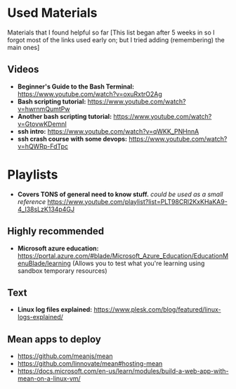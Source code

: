 # Used Materials
Materials that I found helpful so far 
[This list began after 5 weeks in so I forgot most of the links used early on;
but I tried adding (remembering) the main ones]

## Videos
+ **Beginner's Guide to the Bash Terminal:** https://www.youtube.com/watch?v=oxuRxtrO2Ag
+ **Bash scripting tutorial:** https://www.youtube.com/watch?v=hwrnmQumtPw
+ **Another bash scripting tutorial:** https://www.youtube.com/watch?v=GtovwKDemnI
+ **ssh intro:** https://www.youtube.com/watch?v=qWKK_PNHnnA
+ **ssh crash course with some devops:** https://www.youtube.com/watch?v=hQWRp-FdTpc

# Playlists
+ **Covers TONS of general need to know stuff.** *could be used as a small reference*
	https://www.youtube.com/playlist?list=PLT98CRl2KxKHaKA9-4_I38sLzK134p4GJ


## Highly recommended
+ **Microsoft azure education:** https://portal.azure.com/#blade/Microsoft_Azure_Education/EducationMenuBlade/learning 
    (Allows you to test what you're learning using sandbox temporary resources)

## Text
+ **Linux log files explained:** https://www.plesk.com/blog/featured/linux-logs-explained/


## Mean apps to deploy
+ https://github.com/meanjs/mean
+ https://github.com/linnovate/mean#hosting-mean
+ https://docs.microsoft.com/en-us/learn/modules/build-a-web-app-with-mean-on-a-linux-vm/

